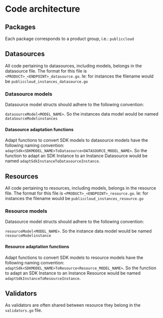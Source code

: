 # Code architecture

## Packages

Each package corresponds to a product group, i.e.: `publiccloud`

## Datasources

All code pertaining to datasources, including models, belongs in the datasource
file. The format for this file is `<PRODUCT>_<ENDPOINT>_datasource.go`. Ie: for
instances the filename would be `publiccloud_instances_datasource.go`

### Datasource models

Datasource model structs should adhere to the following convention:

`datasourceModel<MODEL_NAME>`. So the instances data model would be named
`dataSourceModelinstances`

#### Datasource adaptation functions

Adapt functions to convert SDK models to datasource models have the following
naming convention: `adaptSdk<SDKMODEL_NAME>ToDatasource<DATASOURCE_MODEL_NAME>`.
So the function to adapt an SDK Instance to an Instance Datasource would be
named `adaptSdkInstanceToDatasourceInstance`.

## Resources

All code pertaining to resources, including models, belongs in the resource
file. The format for this file is `<PRODUCT>_<ENDPOINT>_resource.go`. Ie: for
instances the filename would be `publiccloud_instances_resource.go`

### Resource models

Datasource model structs should adhere to the following convention:

`resourceModel<MODEL_NAME>`. So the instance data model would be named
`resourceModelinstance`

#### Resource adaptation functions

Adapt functions to convert SDK models to resource models have the following
naming convention: `adaptSdk<SDKMODEL_NAME>ToResource<Resource_MODEL_NAME>`.
So the function to adapt an SDK Instance to an Instance Resource would be
named `adaptSdkInstanceToResourceInstance`.

## Validators

As validators are often shared between resource they belong in the `validators.go`
file.
